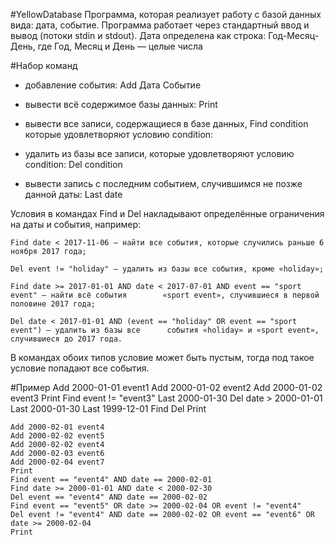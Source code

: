 #YellowDatabase
Программа, которая реализует работу с базой данных вида: дата, событие.
Программа работает через стандартный ввод и вывод (потоки stdin и stdout).
Дата определена как строка: Год-Месяц-День, где Год, Месяц и День — целые числа

#Набор команд
- добавление события:								Add Дата Событие

- вывести всё содержимое базы данных:						Print

- вывести все записи, содержащиеся в базе данных,				Find condition
  которые удовлетворяют условию condition:

- удалить из базы все записи, которые удовлетворяют условию condition:		Del condition

- вывести запись с последним событием, случившимся не позже данной даты:	Last date

Условия в командах Find и Del накладывают определённые ограничения на даты и события, например:

	Find date < 2017-11-06 — найти все события, которые случились раньше 6 ноября 2017 года;

	Del event != "holiday" — удалить из базы все события, кроме «holiday»;

	Find date >= 2017-01-01 AND date < 2017-07-01 AND event == "sport event" — найти всё события 		«sport event», случившиеся в первой половине 2017 года;

	Del date < 2017-01-01 AND (event == "holiday" OR event == "sport event") — удалить из базы все 		события «holiday» и «sport event», случившиеся до 2017 года.

В командах обоих типов условие может быть пустым, тогда под такое условие попадают все события.

#Пример
	Add 2000-01-01 event1
	Add 2000-01-02 event2
	Add 2000-01-02 event3
	Print
	Find event != "event3"
	Last 2000-01-30
	Del date > 2000-01-01
	Last 2000-01-30
	Last 1999-12-01
	Find
	Del
	Print

	Add 2000-02-01 event4
	Add 2000-02-02 event5
	Add 2000-02-02 event4	
	Add 2000-02-03 event6
	Add 2000-02-04 event7
	Print	
	Find event == "event4" AND date == 2000-02-01
	Find date >= 2000-01-01 AND date < 2000-02-30
	Del event == "event4" AND date == 2000-02-02 
	Find event == "event5" OR date >= 2000-02-04 OR event != "event4"
	Del event != "event4" AND date == 2000-02-02 OR event == "event6" OR date >= 2000-02-04
	Print
